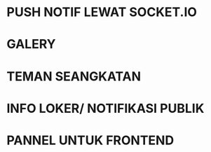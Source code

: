 # PUSH NOTIF LEWAT SOCKET.IO
# GALERY
# TEMAN SEANGKATAN
# INFO LOKER/ NOTIFIKASI PUBLIK
# PANNEL UNTUK FRONTEND